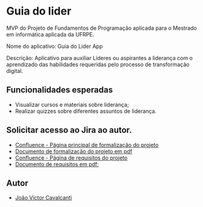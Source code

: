 # Guia do lider
MVP do Projeto de Fundamentos de Programação aplicada para o Mestrado em informática aplicada da UFRPE.

Nome do aplicativo: Guia do Lider App

Descrição: Aplicativo para auxiliar Líderes ou aspirantes a liderança com o aprendizado das habilidades requeridas pelo processo de transformação digital.

## Funcionalidades esperadas

- Visualizar cursos e materiais sobre liderança;
- Realizar quizzes sobre diferentes assuntos de liderança.

## Solicitar acesso ao Jira ao autor.
- [Confluence - Página principal de formalização do projeto](https://joao-ctassis.atlassian.net/wiki/x/t4M)
- [Documento de formalização do projeto em pdf](https://drive.google.com/file/d/1AU7WRZQdQXPuET4qX3Exj2b-R6DqQmif/view?usp=sharing)
- [Confluence - Página de requisitos do projeto](https://joao-ctassis.atlassian.net/wiki/x/3oM)
- [Documento de requisitos em pdf:](https://drive.google.com/file/d/1APc-MUONIaBwD7F4ZDTrs_NacvuAanNq/view?usp=sharing)

## Autor
- [João Victor Cavalcanti](https://github.com/Cvalca)
